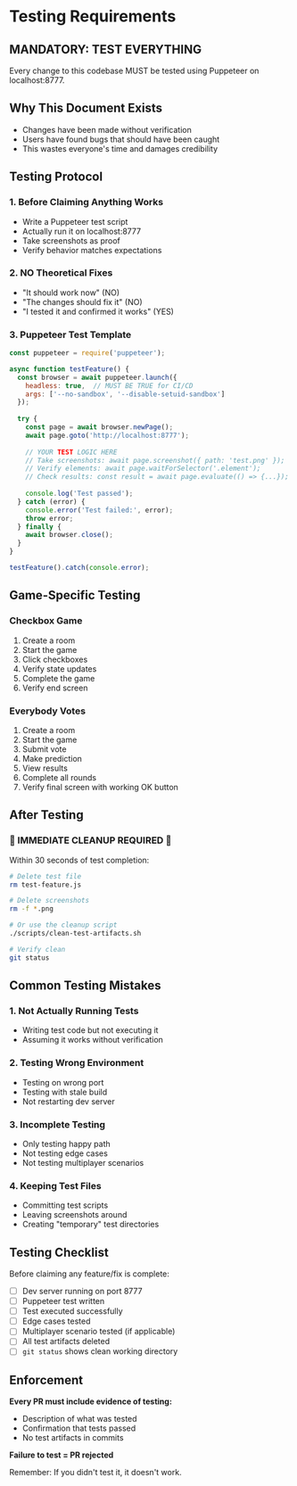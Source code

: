 # Testing Requirements

## MANDATORY: TEST EVERYTHING

Every change to this codebase MUST be tested using Puppeteer on localhost:8777.

## Why This Document Exists
- Changes have been made without verification
- Users have found bugs that should have been caught
- This wastes everyone's time and damages credibility

## Testing Protocol

### 1. Before Claiming Anything Works
- Write a Puppeteer test script
- Actually run it on localhost:8777
- Take screenshots as proof
- Verify behavior matches expectations

### 2. NO Theoretical Fixes
- "It should work now" (NO)
- "The changes should fix it" (NO)
- "I tested it and confirmed it works" (YES)

### 3. Puppeteer Test Template

```javascript
const puppeteer = require('puppeteer');

async function testFeature() {
  const browser = await puppeteer.launch({ 
    headless: true,  // MUST BE TRUE for CI/CD
    args: ['--no-sandbox', '--disable-setuid-sandbox']
  });
  
  try {
    const page = await browser.newPage();
    await page.goto('http://localhost:8777');
    
    // YOUR TEST LOGIC HERE
    // Take screenshots: await page.screenshot({ path: 'test.png' });
    // Verify elements: await page.waitForSelector('.element');
    // Check results: const result = await page.evaluate(() => {...});
    
    console.log('Test passed');
  } catch (error) {
    console.error('Test failed:', error);
    throw error;
  } finally {
    await browser.close();
  }
}

testFeature().catch(console.error);
```

## Game-Specific Testing

### Checkbox Game
1. Create a room
2. Start the game
3. Click checkboxes
4. Verify state updates
5. Complete the game
6. Verify end screen

### Everybody Votes
1. Create a room
2. Start the game
3. Submit vote
4. Make prediction
5. View results
6. Complete all rounds
7. Verify final screen with working OK button

## After Testing

### 🛑 IMMEDIATE CLEANUP REQUIRED 🛑

Within 30 seconds of test completion:

```bash
# Delete test file
rm test-feature.js

# Delete screenshots
rm -f *.png

# Or use the cleanup script
./scripts/clean-test-artifacts.sh

# Verify clean
git status
```

## Common Testing Mistakes

### 1. Not Actually Running Tests
- Writing test code but not executing it
- Assuming it works without verification

### 2. Testing Wrong Environment
- Testing on wrong port
- Testing with stale build
- Not restarting dev server

### 3. Incomplete Testing
- Only testing happy path
- Not testing edge cases
- Not testing multiplayer scenarios

### 4. Keeping Test Files
- Committing test scripts
- Leaving screenshots around
- Creating "temporary" test directories

## Testing Checklist

Before claiming any feature/fix is complete:

- [ ] Dev server running on port 8777
- [ ] Puppeteer test written
- [ ] Test executed successfully
- [ ] Edge cases tested
- [ ] Multiplayer scenario tested (if applicable)
- [ ] All test artifacts deleted
- [ ] `git status` shows clean working directory

## Enforcement

**Every PR must include evidence of testing:**
- Description of what was tested
- Confirmation that tests passed
- No test artifacts in commits

**Failure to test = PR rejected**

Remember: If you didn't test it, it doesn't work.